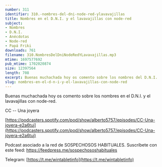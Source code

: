 ```yaml
---
number: 311
identifier: 310.-nombres-del-dni-node-red-ylavavajillas
title: Nombres en el D.N.I. y el lavavajillas con node-red
subject:
- Nombres
- D.N.I.
- Anécdotas
- Node-red
- Papá Friki
downloads: 761
filename: 310.NombresDelDniNodeRedYLavavajillas.mp3
mtime: 1697577692
pub_mtime: 1702020874
size: 12397564
length: 708
excerpt: Buenas muchachada hoy os comento sobre los nombres del D.N.I. y el lavavajillas y node-red
slug: nombres-en-el-d-n-i-y-el-lavavajillas-con-node-red
---
```

Buenas muchachada hoy os comento sobre los nombres en el D.N.I. y el lavavajillas con node-red.

CC -- Una joyera

[https://podcasters.spotify.com/pod/show/alberto5757/episodes/CC-Una-joyera-e2a6tuj](https://podcasters.spotify.com/pod/show/alberto5757/episodes/CC-Una-joyera-e2a6tuj)

Podcast asociado a la red de SOSPECHOSOS HABITUALES. Suscríbete con este feed: https://feedpress.me/sospechososhabituales

Telegram: [https://t.me/wintabletinfo](https://t.me/wintabletinfo)